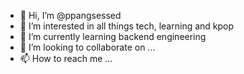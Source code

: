 - 👋 Hi, I’m @ppangsessed
- 👀 I’m interested in all things tech, learning and kpop
- 🌱 I’m currently learning backend engineering
- 💞️ I’m looking to collaborate on ...
- 📫 How to reach me ...

<!---
ppangsessed/ppangsessed is a ✨ special ✨ repository because its `README.md` (this file) appears on your GitHub profile.
You can click the Preview link to take a look at your changes.
--->
